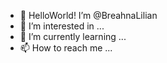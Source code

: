 - 👋 HelloWorld! I’m @BreahnaLilian
- 👀 I’m interested in ...
- 🌱 I’m currently learning ...
- 📫 How to reach me ...

<!---
BreahnaLilian/BreahnaLilian is a ✨ special ✨ repository because its `README.md` (this file) appears on your GitHub profile.
You can click the Preview link to take a look at your changes.
--->
